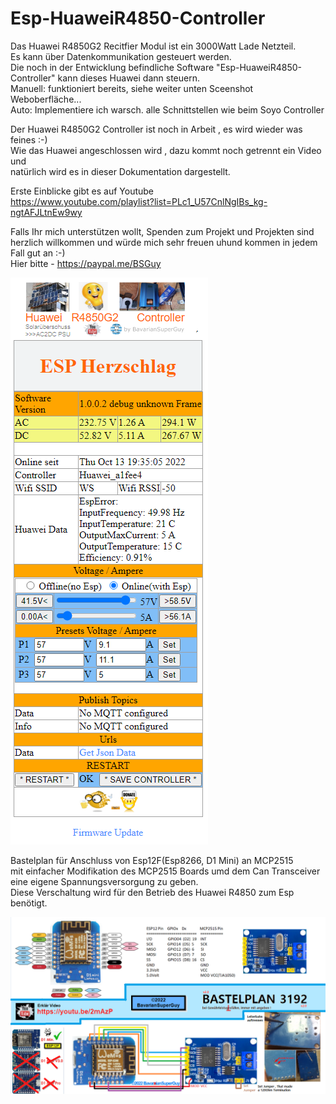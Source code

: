 # Esp-HuaweiR4850-Controller
Das Huawei R4850G2 Recitfier Modul ist ein 3000Watt Lade Netzteil.  
Es kann über Datenkommunikation gesteuert werden.  
Die noch in der Entwicklung befindliche Software "Esp-HuaweiR4850-Controller" kann dieses Huawei dann steuern.  
Manuell: funktioniert bereits, siehe weiter unten Sceenshot Weboberfläche...  
   Auto: Implementiere ich warsch. alle Schnittstellen wie beim Soyo Controller  

Der Huawei R4850G2 Controller ist noch in Arbeit , es wird wieder was feines :-)  
Wie das Huawei angeschlossen wird , dazu kommt noch getrennt ein Video und   
natürlich wird es in dieser Dokumentation dargestellt.  

Erste Einblicke gibt es auf Youtube  
https://www.youtube.com/playlist?list=PLc1_U57CnlNgIBs_kg-ngtAFJLtnEw9wy  

Falls Ihr mich unterstützen wollt, Spenden zum Projekt und Projekten sind herzlich   willkommen und würde mich sehr freuen uhund kommen in jedem Fall gut an :-)  
Hier bitte - https://paypal.me/BSGuy  

<img src="Webseite Huawei R4850G2 Controller.png" alt="Huawei R4850G2 Controller by BavarianSuperGuy"/>

Bastelplan für Anschluss von Esp12F(Esp8266, D1 Mini) an MCP2515  
mit einfacher Modifikation des MCP2515 Boards umd dem Can Transceiver  
eine eigene Spannungsversorgung zu geben.  
Diese Verschaltung wird für den Betrieb des Huawei R4850 zum Esp benötigt.  

<img src="Bastelplan3192.png" alt="Esp8266-MCP2515 Bastelplan3192 by BavarianSuperGuy"/>


